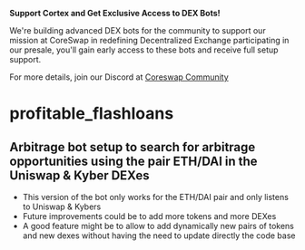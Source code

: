 **Support Cortex and Get Exclusive Access to DEX Bots!**

We're building advanced DEX bots for the community to support our mission at CoreSwap in redefining  Decentralized  Exchange participating in our presale, you'll gain early access to these bots and receive full setup support. 

For more details, join our Discord at [Coreswap Community](https://discord.gg/AWDgU4WCwV)
# profitable_flashloans
## Arbitrage bot setup to search for arbitrage opportunities using the pair ETH/DAI in the Uniswap & Kyber DEXes
- This version of the bot only works for the ETH/DAI pair and only listens to Uniswap & Kybers
- Future improvements could be to add more tokens and more DEXes
- A good feature might be to allow to add dynamically new pairs of tokens and new dexes without having the need to update directly the code base
